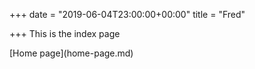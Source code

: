+++
date = "2019-06-04T23:00:00+00:00"
title = "Fred"

+++
This is the index page

\[Home page\](home-page.md)